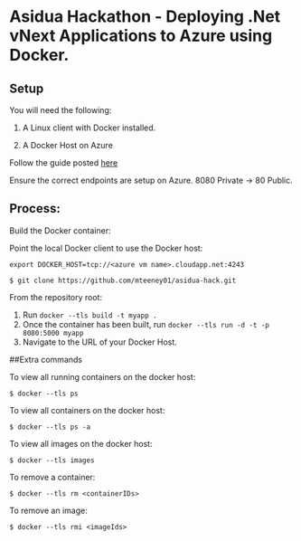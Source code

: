 # Asidua Hackathon - Deploying .Net vNext Applications to Azure using Docker. 

## Setup

You will need the following: 

1) A Linux client with Docker installed. 

2) A Docker Host on Azure 

Follow the guide posted [here](https://msopentech.com/blog/2014/09/11/docker_host_in_azure/)

Ensure the correct endpoints are setup on Azure. 8080 Private -> 80 Public. 

## Process: 

Build the Docker container:

Point the local Docker client to use the Docker host: 

```
export DOCKER_HOST=tcp://<azure vm name>.cloudapp.net:4243
```

```
$ git clone https://github.com/mteeney01/asidua-hack.git
```

From the repository root: 

1. Run `docker --tls build -t myapp .` 
2. Once the container has been built, run `docker --tls run -d -t -p 8080:5000 myapp`
3. Navigate to the URL of your Docker Host. 

##Extra commands

To view all running containers on the docker host: 

```
$ docker --tls ps
```

To view all containers on the docker host: 

```
$ docker --tls ps -a
```

To view all images on the docker host:

```
$ docker --tls images 
```

To remove a container: 

```
$ docker --tls rm <containerIDs> 
```

To remove an image: 

```
$ docker --tls rmi <imageIds>
```
